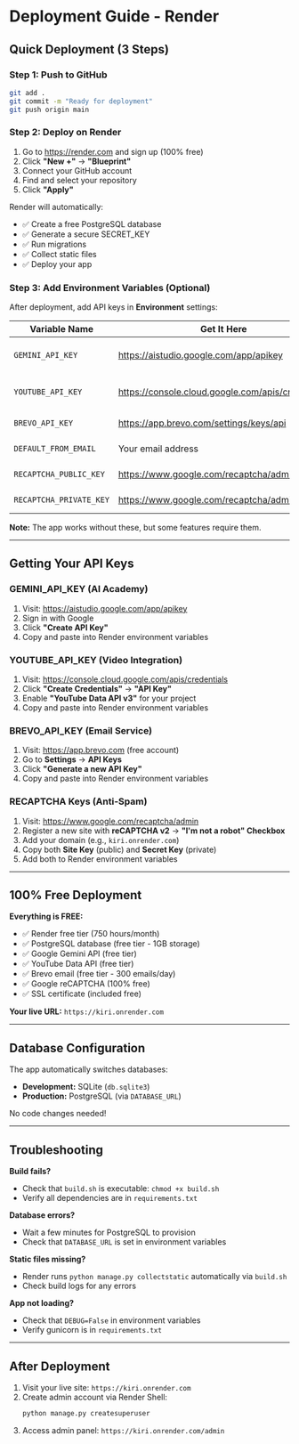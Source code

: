 # Deployment Guide - Render

## Quick Deployment (3 Steps)

### Step 1: Push to GitHub
```bash
git add .
git commit -m "Ready for deployment"
git push origin main
```

### Step 2: Deploy on Render
1. Go to https://render.com and sign up (100% free)
2. Click **"New +"** → **"Blueprint"**
3. Connect your GitHub account
4. Find and select your repository
5. Click **"Apply"**

Render will automatically:
- ✅ Create a free PostgreSQL database
- ✅ Generate a secure SECRET_KEY
- ✅ Run migrations
- ✅ Collect static files
- ✅ Deploy your app

### Step 3: Add Environment Variables (Optional)

After deployment, add API keys in **Environment** settings:

| Variable Name | Get It Here | Purpose |
|--------------|-------------|---------|
| `GEMINI_API_KEY` | https://aistudio.google.com/app/apikey | AI-powered learning features |
| `YOUTUBE_API_KEY` | https://console.cloud.google.com/apis/credentials | Video content integration |
| `BREVO_API_KEY` | https://app.brevo.com/settings/keys/api | Email notifications |
| `DEFAULT_FROM_EMAIL` | Your email address | Sender email |
| `RECAPTCHA_PUBLIC_KEY` | https://www.google.com/recaptcha/admin | Anti-spam protection |
| `RECAPTCHA_PRIVATE_KEY` | https://www.google.com/recaptcha/admin | Anti-spam protection |

**Note:** The app works without these, but some features require them.

---

## Getting Your API Keys

### GEMINI_API_KEY (AI Academy)
1. Visit: https://aistudio.google.com/app/apikey
2. Sign in with Google
3. Click **"Create API Key"**
4. Copy and paste into Render environment variables

### YOUTUBE_API_KEY (Video Integration)
1. Visit: https://console.cloud.google.com/apis/credentials
2. Click **"Create Credentials"** → **"API Key"**
3. Enable **"YouTube Data API v3"** for your project
4. Copy and paste into Render environment variables

### BREVO_API_KEY (Email Service)
1. Visit: https://app.brevo.com (free account)
2. Go to **Settings** → **API Keys**
3. Click **"Generate a new API Key"**
4. Copy and paste into Render environment variables

### RECAPTCHA Keys (Anti-Spam)
1. Visit: https://www.google.com/recaptcha/admin
2. Register a new site with **reCAPTCHA v2** → **"I'm not a robot" Checkbox**
3. Add your domain (e.g., `kiri.onrender.com`)
4. Copy both **Site Key** (public) and **Secret Key** (private)
5. Add both to Render environment variables

---

## 100% Free Deployment

**Everything is FREE:**
- ✅ Render free tier (750 hours/month)
- ✅ PostgreSQL database (free tier - 1GB storage)
- ✅ Google Gemini API (free tier)
- ✅ YouTube Data API (free tier)
- ✅ Brevo email (free tier - 300 emails/day)
- ✅ Google reCAPTCHA (100% free)
- ✅ SSL certificate (included free)

**Your live URL:** `https://kiri.onrender.com`

---

## Database Configuration

The app automatically switches databases:
- **Development:** SQLite (`db.sqlite3`)
- **Production:** PostgreSQL (via `DATABASE_URL`)

No code changes needed!

---

## Troubleshooting

**Build fails?**
- Check that `build.sh` is executable: `chmod +x build.sh`
- Verify all dependencies are in `requirements.txt`

**Database errors?**
- Wait a few minutes for PostgreSQL to provision
- Check that `DATABASE_URL` is set in environment variables

**Static files missing?**
- Render runs `python manage.py collectstatic` automatically via `build.sh`
- Check build logs for any errors

**App not loading?**
- Check that `DEBUG=False` in environment variables
- Verify gunicorn is in `requirements.txt`

---

## After Deployment

1. Visit your live site: `https://kiri.onrender.com`
2. Create admin account via Render Shell:
   ```bash
   python manage.py createsuperuser
   ```
3. Access admin panel: `https://kiri.onrender.com/admin`
